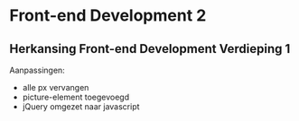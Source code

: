 # Front-end Development 2

## Herkansing Front-end Development Verdieping 1

Aanpassingen:
* alle px vervangen
* picture-element toegevoegd
* jQuery omgezet naar javascript
